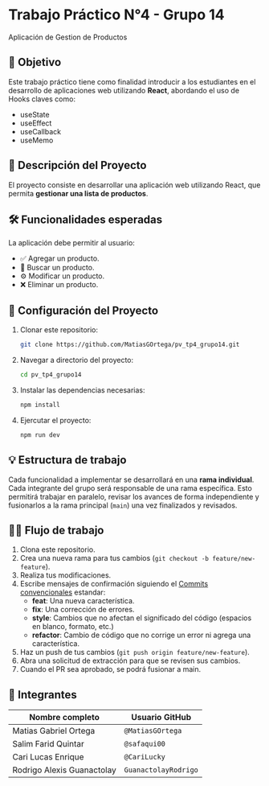 # Trabajo Práctico N°4 - Grupo 14

Aplicación de Gestion de Productos

## 🎯 Objetivo

Este trabajo práctico tiene como finalidad introducir a los estudiantes en el desarrollo de aplicaciones web utilizando **React**, abordando el uso de Hooks claves como:

- useState
- useEffect
- useCallback
- useMemo

## 📝 Descripción del Proyecto

El proyecto consiste en desarrollar una aplicación web utilizando React, que permita **gestionar una lista de productos**.

## 🛠️ Funcionalidades esperadas

La aplicación debe permitir al usuario:

- ✅ Agregar un producto.
- 🔎 Buscar un producto.
- ⚙ Modificar un producto.
- ❌ Eliminar un producto.

## 🚀 Configuración del Proyecto

1. Clonar este repositorio:

   ```bash
   git clone https://github.com/MatiasGOrtega/pv_tp4_grupo14.git
   ```

2. Navegar a directorio del proyecto:

   ```bash
   cd pv_tp4_grupo14
   ```

3. Instalar las dependencias necesarias:

   ```bash
   npm install
   ```

4. Ejercutar el proyecto:

   ```bash
   npm run dev
   ```

## 💡 Estructura de trabajo

Cada funcionalidad a implementar se desarrollará en una **rama individual**. Cada integrante del grupo será responsable de una rama específica. Esto permitirá trabajar en paralelo, revisar los avances de forma independiente y fusionarlos a la rama principal (`main`) una vez finalizados y revisados.

## 🧑‍💻 Flujo de trabajo

1. Clona este repositorio.
2. Crea una nueva rama para tus cambios (`git checkout -b feature/new-feature`).
3. Realiza tus modificaciones.
4. Escribe mensajes de confirmación siguiendo el [Commits convencionales](https://www.conventionalcommits.org/en/v1.0.0/) estandar:
   - **feat**: Una nueva característica.
   - **fix**: Una corrección de errores.
   - **style**: Cambios que no afectan el significado del código (espacios en blanco, formato, etc.)
   - **refactor**: Cambio de código que no corrige un error ni agrega una característica.
5. Haz un push de tus cambios (`git push origin feature/new-feature`).
6. Abra una solicitud de extracción para que se revisen sus cambios.
7. Cuando el PR sea aprobado, se podrá fusionar a main.

## 👥 Integrantes

| Nombre completo            | Usuario GitHub        |
| -------------------------- | --------------------- |
| Matias Gabriel Ortega      | `@MatiasGOrtega`      |
| Salim Farid Quintar        | `@safaqui00`          | 
| Cari Lucas Enrique         | `@CariLucky`          | 
| Rodrigo Alexis Guanactolay | `GuanactolayRodrigo`  |

